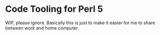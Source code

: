 # Code Tooling for Perl 5

WIP, please ignore. Basically this is just to make it easier for me to share between work and home computer.
